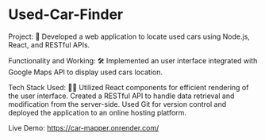 # Used-Car-Finder


Project: 🚀 
Developed a web application to locate used cars using Node.js, React, and RESTful APIs.

Functionality and Working: 🛠
Implemented an user interface integrated with Google Maps API to display used cars location.

Tech Stack Used: 👩‍💻
Utilized React components for efficient rendering of the user interface. Created a RESTful API to handle data retrieval and modification from the server-side. Used Git for version control and deployed the application to an online hosting platform.



Live Demo: https://car-mapper.onrender.com/
